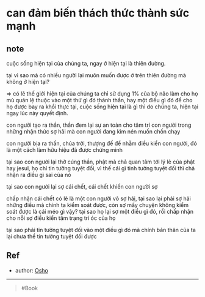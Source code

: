# can đảm biến thách thức thành sức mạnh

## note

cuộc sống hiện tại của chúng ta, ngay ở hiện tại là thiên đường.

tại vì sao mà có nhiều người lại muôn muốn được ở trên thiên đường mà không ở hiện tại?

⇒ có lẽ thế giới hiện tại của chúng ta chỉ sử dụng 1% của bộ não làm cho họ mù quán lệ thuộc vào một thứ gì đó thánh thần, hay một điều gì đó để cho họ được bay ra khổi thực tại, cuộc sống hiện tại là gì thì do chúng ta, hiện tại ngay lúc này quyết định.

con người tạo ra thần, thần đem lại sự an toàn cho tâm trí con người trong những nhận thức sợ hãi mà con người đang kìm nén muốn chốn chạy

con người bịa ra thần, chúa trời, thượng đế để nhằm điều kiển con người, đó là một cách làm hữu hiệu đã được chứng minh

tại sao con người lại thờ cúng thần, phật mà chả quan tâm tới lý lẻ của phật hay jesul, họ chỉ tin tưởng tuyệt đối, vì thế cái gì tinh tưởng tuyệt đối thì chả nhận ra điều gì sai của nó

tại sao con người lại sợ cái chết, cái chết khiến con người sợ

chấp nhận cái chết có lẽ là một con người vô sợ hãi, tại sao lại phải sợ hải những điều mà chính ta kiểm soát được, còn sợ mấy chuyện không kiểm soát được là cái méo gì vậy? tại sao họ lại sợ một điều gì đó, rồi chấp nhận cho nỗi sợ điều kiển tâm trạng trí óc của họ

tại sao phải tin tưởng tuyệt đối vào một điều gì đó mà chính bản thân của ta lại chưa thể tin tưởng tuyệt đối được

## Ref

- author: [Osho](202109120972.md)

---
> #Book
